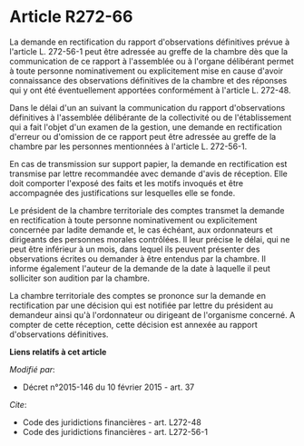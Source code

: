 # Article R272-66

La demande en rectification du rapport d'observations définitives prévue à l'article L. 272-56-1 peut être adressée au greffe
de la chambre dès que la communication de ce rapport à l'assemblée ou à l'organe délibérant permet à toute personne
nominativement ou explicitement mise en cause d'avoir connaissance des observations définitives de la chambre et des réponses
qui y ont été éventuellement apportées conformément à l'article L. 272-48. 

Dans le délai d'un an suivant la communication du rapport d'observations définitives à l'assemblée délibérante de la
collectivité ou de l'établissement qui a fait l'objet d'un examen de la gestion, une demande en rectification d'erreur ou
d'omission de ce rapport peut être adressée au greffe de la chambre par les personnes mentionnées à l'article L. 272-56-1. 

En cas de transmission sur support papier, la demande en rectification est transmise par lettre recommandée avec demande
d'avis de réception. Elle doit comporter l'exposé des faits et les motifs invoqués et être accompagnée des justifications sur
lesquelles elle se fonde. 

Le président de la chambre territoriale des comptes transmet la demande en rectification à toute personne nominativement ou
explicitement concernée par ladite demande et, le cas échéant, aux ordonnateurs et dirigeants des personnes morales
contrôlées. Il leur précise le délai, qui ne peut être inférieur à un mois, dans lequel ils peuvent présenter des
observations écrites ou demander à être entendus par la chambre. Il informe également l'auteur de la demande de la date à
laquelle il peut solliciter son audition par la chambre. 

La chambre territoriale des comptes se prononce sur la demande en rectification par une décision qui est notifiée par lettre
du président au demandeur ainsi qu'à l'ordonnateur ou dirigeant de l'organisme concerné. A compter de cette réception, cette
décision est annexée au rapport d'observations définitives.

**Liens relatifs à cet article**

_Modifié par_:

  - Décret n°2015-146 du 10 février 2015 - art. 37

_Cite_:

  - Code des juridictions financières - art. L272-48
  - Code des juridictions financières - art. L272-56-1
